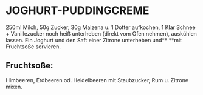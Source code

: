 # JOGHURT-PUDDINGCREME

250ml Milch, 50g Zucker, 30g Maizena u. 1 Dotter aufkochen, 1 Klar
Schnee + Vanillezucker noch heiß unterheben (direkt vom Ofen nehmen),
auskühlen lassen. Ein Joghurt und den Saft einer Zitrone unterheben
und** **mit Fruchtsoße servieren.

## Fruchtsoße:

Himbeeren, Erdbeeren od. Heidelbeeren mit Staubzucker, Rum u. Zitrone
mixen.


